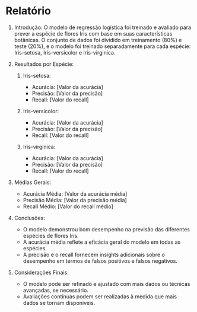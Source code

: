 # Relatório

1. Introdução:
   O modelo de regressão logística foi treinado e avaliado para prever a espécie de flores Iris com base em suas características botânicas. O conjunto de dados foi dividido em treinamento (80%) e teste (20%), e o modelo foi treinado separadamente para cada espécie: Iris-setosa, Iris-versicolor e Iris-virginica.

2. Resultados por Espécie:

   1. Iris-setosa:
      - Acurácia: [Valor da acurácia]
      - Precisão: [Valor da precisão]
      - Recall: [Valor do recall]

   2. Iris-versicolor:
      - Acurácia: [Valor da acurácia]
      - Precisão: [Valor da precisão]
      - Recall: [Valor do recall]

   3. Iris-virginica:
      - Acurácia: [Valor da acurácia]
      - Precisão: [Valor da precisão]
      - Recall: [Valor do recall]

3. Médias Gerais:
   - Acurácia Média: [Valor da acurácia média]
   - Precisão Média: [Valor da precisão média]
   - Recall Médio: [Valor do recall médio]

4. Conclusões:
   - O modelo demonstrou bom desempenho na previsão das diferentes espécies de flores Iris.
   - A acurácia média reflete a eficácia geral do modelo em todas as espécies.
   - A precisão e o recall fornecem insights adicionais sobre o desempenho em termos de falsos positivos e falsos negativos.

5. Considerações Finais:
   - O modelo pode ser refinado e ajustado com mais dados ou técnicas avançadas, se necessário.
   - Avaliações contínuas podem ser realizadas à medida que mais dados se tornam disponíveis.
